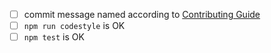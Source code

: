 <!--
Thank you for making pull request. Please fill in the template below. If unsure
about something, just do as best as you're able.
-->

- [ ] commit message named according to [Contributing Guide](https://github.com/coderaiser/cloudcmd/blob/master/CONTRIBUTING.md "Contributting Guide")
- [ ] `npm run codestyle` is OK
- [ ] `npm test` is OK
